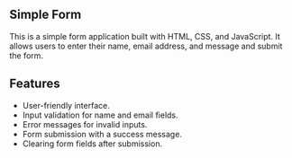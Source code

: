 ## Simple Form

This is a simple form application built with HTML, CSS, and JavaScript. It allows users to enter their name, email address, and message and submit the form.

## Features

- User-friendly interface.
- Input validation for name and email fields.
- Error messages for invalid inputs.
- Form submission with a success message.
- Clearing form fields after submission.
